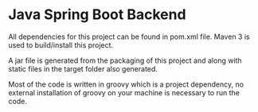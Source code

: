 # Java Spring Boot Backend
All dependencies for this project can be found in pom.xml file.
Maven 3 is used to build/install this project.

A jar file is generated from the packaging of this project and along
with static files in the target folder also generated.

Most of the code is written in groovy which is a project dependency, no
external installation of groovy on your machine is necessary to run the code.
